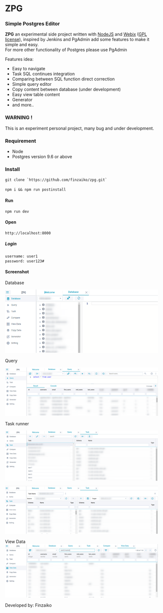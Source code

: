 # ZPG

### Simple Postgres Editor

**ZPG** an experimental side project written with [NodeJS](https://nodejs.org) and [Webix](https://webix.com) ([GPL license](https://www.npmjs.com/package/webix)), inspired by Jenkins and PgAdmin add some features to make it simple and easy.  
For more other functionality of Postgres please use PgAdmin

Features idea:

- Easy to navigate
- Task SQL continues integration
- Comparing between SQL function direct correction
- Simple query editor
- Copy content between database (under development)
- Easy view table content
- Generator
- and more..

### WARNING !

This is an experiment personal project, many bug and under development.

### Requirement

- Node
- Postgres version 9.6 or above

### Install

```
git clone `https://github.com/finzaiko/zpg.git`

npm i && npm run postinstall
```

#### Run

```
npm run dev
```

#### Open

```
http://localhost:8000
```

##### Login

```
username: user1
password: user123#
```

#### Screenshot

Database

![database](assets-demo/zpg_db.png)

Query

![query](assets-demo/zpg_query.png)

Task runner

![task](assets-demo/zpg_task.png)

![taskitem](assets-demo/zpg_task_item.png)

View Data
![viewdata](assets-demo/zpg_view_data.png)




Developed by: Finzaiko
